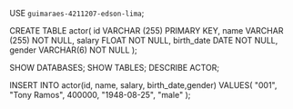 USE `guimaraes-4211207-edson-lima`;

CREATE TABLE actor(
id VARCHAR (255) PRIMARY KEY,
name VARCHAR (255) NOT NULL,
salary FLOAT NOT NULL,
birth_date DATE NOT NULL,
gender VARCHAR(6) NOT NULL
);

SHOW DATABASES;
SHOW TABLES;
DESCRIBE ACTOR;

INSERT INTO actor(id, name, salary, birth_date,gender)
VALUES(
"001",
"Tony Ramos",
400000,
"1948-08-25",
"male"
);



